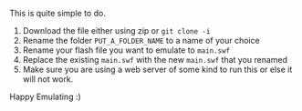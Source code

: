 This is quite simple to do.

1. Download the file either using zip or `git clone -i`
2. Rename the folder `PUT_A_FOLDER_NAME` to a name of your choice
3. Rename your flash file you want to emulate to `main.swf`
4. Replace the existing `main.swf` with the new `main.swf` that you renamed
5. Make sure you are using a web server of some kind to run this or else it will not work.

Happy Emulating :)

